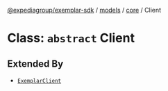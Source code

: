 [@expediagroup/exemplar-sdk](../../../index.md) / [models](../../index.md) / [core](../index.md) / Client

# Class: `abstract` Client

## Extended By

- [`ExemplarClient`](../../../client/classes/ExemplarClient.md)
